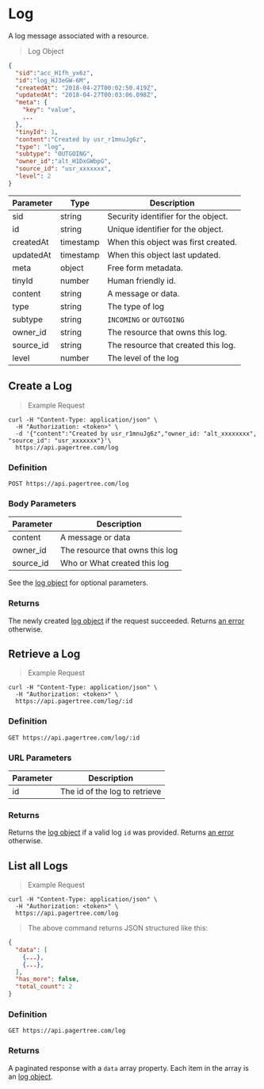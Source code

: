 # Log

A log message associated with a resource.

> Log Object

```json
{
  "sid":"acc_H1fh_yx6z",
  "id":"log_HJ3eGW-6M",
  "createdAt": "2018-04-27T00:02:50.419Z",
  "updatedAt": "2018-04-27T00:03:06.098Z",
  "meta": {
    "key": "value",
    ...
  },
  "tinyId": 1,
  "content":"Created by usr_r1mnuJg6z",
  "type": "log",
  "subtype": "OUTGOING",
  "owner_id":"alt_H1DxGWbpG",
  "source_id": "usr_xxxxxxx",
  "level": 2
}
```

Parameter | Type | Description
--------- | ---- | ------------
sid | string | Security identifier for the object.
id | string | Unique identifier for the object.
createdAt | timestamp | When this object was first created.
updatedAt | timestamp | When this object last updated.
meta | object | Free form metadata.
tinyId | number | Human friendly id.
content | string | A message or data.
type | string | The type of log
subtype | string | `INCOMING` or `OUTGOING`
owner_id | string | The resource that owns this log.
source_id | string | The resource that created this log.
level | number | The level of the log


## Create a Log

> Example Request

```shell
curl -H "Content-Type: application/json" \
  -H "Authorization: <token>" \
  -d '{"content":"Created by usr_r1mnuJg6z","owner_id: "alt_xxxxxxxx", "source_id": "usr_xxxxxxx"}'\
  https://api.pagertree.com/log
```

### Definition

`POST https://api.pagertree.com/log`

### Body Parameters

Parameter | Description
--------- | -----------
content | A message or data
owner_id | The resource that owns this log
source_id | Who or What created this log

See the [log object](#log) for optional parameters.

### Returns

The newly created [log object](#log) if the request succeeded. Returns [an error](#errors) otherwise.

## Retrieve a Log

> Example Request

```shell
curl -H "Content-Type: application/json" \
  -H "Authorization: <token>" \
  https://api.pagertree.com/log/:id
```

### Definition

`GET https://api.pagertree.com/log/:id`

### URL Parameters

Parameter | Description
--------- | -----------
id | The id of the log to retrieve

### Returns
Returns the [log object](#log) if a valid log `id` was provided. Returns [an error](#errors) otherwise.

## List all Logs

> Example Request

```shell
curl -H "Content-Type: application/json" \
  -H "Authorization: <token>" \
  https://api.pagertree.com/log
```

> The above command returns JSON structured like this:

```json
{
  "data": [
    {...},
    {...},
  ],
  "has_more": false,
  "total_count": 2
}
```

### Definition

`GET https://api.pagertree.com/log`

### Returns
A paginated response with a `data` array property. Each item in the array is an [log object](#log).
